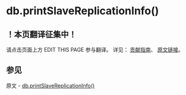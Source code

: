 # db.printSlaveReplicationInfo()

## ！本页翻译征集中！

请点击页面上方 EDIT THIS PAGE 参与翻译。
详见：
[贡献指南]( https://github.com/JinMuInfo/MongoDB-Manual-zh/blob/master/CONTRIBUTING.md )、
[原文链接](  https://docs.mongodb.com/manual/reference/method/db.printSlaveReplicationInfo/  )。

## 参见

原文 - [db.printSlaveReplicationInfo()]( https://docs.mongodb.com/manual/reference/method/db.printSlaveReplicationInfo/ )

